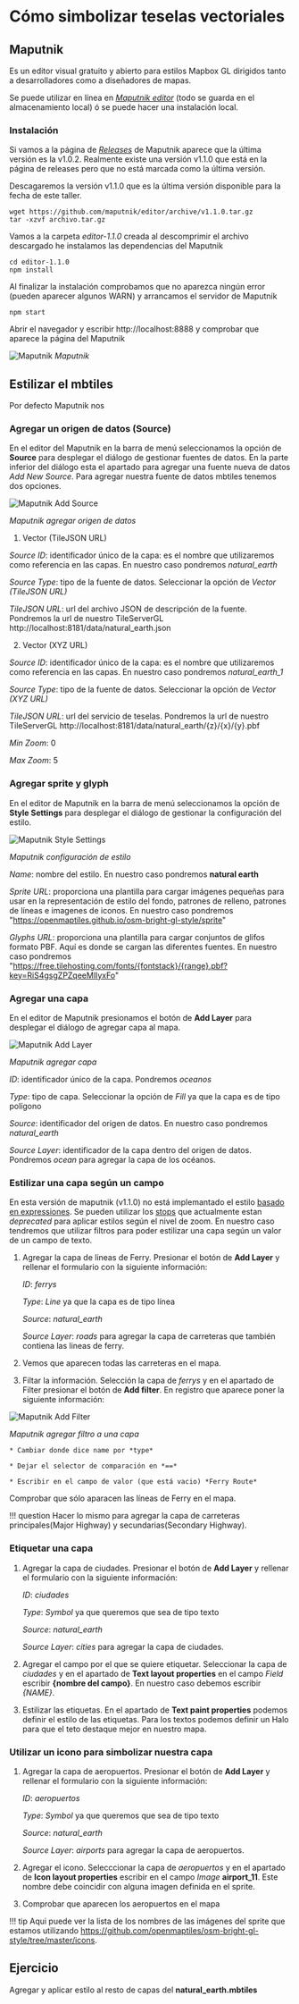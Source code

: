 # Cómo simbolizar teselas vectoriales

## Maputnik

Es un editor visual gratuito y abierto para estilos Mapbox GL dirigidos tanto a desarrolladores como a diseñadores de mapas.

Se puede utilizar en línea en [*Maputnik editor*](https://maputnik.github.io/editor/) (todo se guarda en el almacenamiento local) ó se puede hacer una instalación local.

### Instalación 

Si vamos a la página de [*Releases*](https://github.com/maputnik/editor/releases) de Maputnik aparece que la última versión es la v1.0.2. Realmente existe una versión v1.1.0 que está en la página de releases pero que no está marcada como la última versión.

Descagaremos la versión v1.1.0 que es la última versión disponible para la fecha de este taller. 

```
wget https://github.com/maputnik/editor/archive/v1.1.0.tar.gz
tar -xzvf archivo.tar.gz
```

Vamos a la carpeta *editor-1.1.0* creada al descomprimir el archivo descargado he instalamos las dependencias del Maputnik

```
cd editor-1.1.0
npm install
```

Al finalizar la instalación comprobamos que no aparezca ningún error (pueden aparecer algunos WARN) y arrancamos el servidor de Maputnik

```
npm start
```

Abrir el navegador y escribir http://localhost:8888 y comprobar que aparece la página del Maputnik

![Maputnik](img/maputnik.png)
*Maputnik*

## Estilizar el mbtiles

Por defecto Maputnik nos

### Agregar un origen de datos (Source)

En el editor del Maputnik en la barra de menú seleccionamos la opción de **Source** para desplegar el diálogo de gestionar fuentes de datos. En la parte inferior del diálogo esta el apartado para agregar una fuente nueva de datos *Add New Source*. Para agregar nuestra fuente de datos mbtiles tenemos dos opciones.

![Maputnik Add Source](img/maputnik_add_source.png)

*Maputnik agregar origen de datos*

1. Vector (TileJSON URL)

*Source ID*: identificador único de la capa: es el nombre que utilizaremos como referencia en las capas. En nuestro caso pondremos *natural_earth*

*Source Type*: tipo de la fuente de datos. Seleccionar la opción de *Vector (TileJSON URL)*

*TileJSON URL*: url del archivo JSON de descripción de la fuente. Pondremos la url de nuestro TileServerGL http://localhost:8181/data/natural_earth.json


2. Vector (XYZ URL)

*Source ID*: identificador único de la capa: es el nombre que utilizaremos como referencia en las capas. En nuestro caso pondremos *natural_earth_1*

*Source Type*: tipo de la fuente de datos. Seleccionar la opción de *Vector (XYZ URL)*

*TileJSON URL*: url del servicio de teselas. Pondremos la url de nuestro TileServerGL http://localhost:8181/data/natural_earth/{z}/{x}/{y}.pbf

*Min Zoom*: 0

*Max Zoom*: 5

### Agregar sprite y glyph

En el editor de Maputnik en la barra de menú seleccionamos la opción de **Style Settings** para desplegar el diálogo de gestionar la configuración del estilo.

![Maputnik Style Settings](img/maputnik_style_settings.png)

*Maputnik configuración de estilo*

*Name*: nombre del estilo. En nuestro caso pondremos **natural earth**

*Sprite URL*: proporciona una plantilla para cargar imágenes pequeñas para usar en la representación de estilo del fondo, patrones de relleno, patrones de líneas e imagenes de iconos. En nuestro caso pondremos "https://openmaptiles.github.io/osm-bright-gl-style/sprite"

*Glyphs URL*: proporciona una plantilla para cargar conjuntos de glifos formato PBF. Aquí es donde se cargan las diferentes fuentes. En nuestro caso pondremos "https://free.tilehosting.com/fonts/{fontstack}/{range}.pbf?key=RiS4gsgZPZqeeMlIyxFo"

### Agregar una capa

En el editor de Maputnik presionamos el botón de **Add Layer** para desplegar el diálogo de agregar capa al mapa. 

![Maputnik Add Layer](img/maputnik_add_layer.png)

*Maputnik agregar capa*

*ID*: identificador único de la capa. Pondremos *oceanos*

*Type*: tipo de capa. Seleccionar la opción de *Fill* ya que la capa es de tipo polígono

*Source*: identificador del origen de datos. En nuestro caso pondremos *natural_earth*

*Source Layer*: identificador de la capa dentro del origen de datos. Pondremos *ocean* para agregar la capa de los océanos.

### Estilizar una capa según un campo

En esta versión de maputnik (v1.1.0) no está implemantado el estilo [basado en expressiones](https://www.mapbox.com/mapbox-gl-js/style-spec/#expressions). Se pueden utilizar los [stops](https://blog.mapbox.com/introducing-data-driven-styling-in-mapbox-gl-js-f273121143c3) que actualmente estan *deprecated* para aplicar estilos según el nivel de zoom. En nuestro caso tendremos que utilizar filtros para poder estilizar una capa según un valor de un campo de texto.

1. Agregar la capa de lineas de Ferry. Presionar el botón de **Add Layer** y rellenar el formulario con la siguiente información:

    *ID*: *ferrys*

    *Type*: *Line* ya que la capa es de tipo línea

    *Source*: *natural_earth*

    *Source Layer*: *roads* para agregar la capa de carreteras que también contiena las lineas de ferry.

2. Vemos que aparecen todas las carreteras en el mapa.

3. Filtar la información. Selección la capa de *ferrys* y en el apartado de Filter presionar el botón de **Add filter**. En registro que aparece poner la siguiente información:  

![Maputnik Add Filter](img/maputnik_add_filter.png)

*Maputnik agregar filtro a una capa*

    * Cambiar donde dice name por *type*

    * Dejar el selector de comparación en *==*

    * Escribir en el campo de valor (que está vacio) *Ferry Route*

Comprobar que sólo aparacen las líneas de Ferry en el mapa.

!!! question
    Hacer lo mismo para agregar la capa de carreteras principales(Major Highway) y secundarias(Secondary Highway).

### Etiquetar una capa

1. Agregar la capa de ciudades. Presionar el botón de **Add Layer** y rellenar el formulario con la siguiente información:

    *ID*: *ciudades*

    *Type*: *Symbol* ya que queremos que sea de tipo texto

    *Source*: *natural_earth*

    *Source Layer*: *cities* para agregar la capa de ciudades.

2. Agregar el campo por el que se quiere etiquetar. Seleccionar la capa de *ciudades* y en el apartado de **Text layout properties** en el campo *Field* escribir **{nombre del campo}**. En nuestro caso debemos escribir *{NAME}*.

3. Estilizar las etiquetas. En el apartado de **Text paint properties** podemos definir el estilo de las etiquetas. Para los textos podemos definir un Halo para que el teto destaque mejor en nuestro mapa.


### Utilizar un icono para simbolizar nuestra capa

1. Agregar la capa de aeropuertos. Presionar el botón de **Add Layer** y rellenar el formulario con la siguiente información:

    *ID*: *aeropuertos*

    *Type*: *Symbol* ya que queremos que sea de tipo texto

    *Source*: *natural_earth*

    *Source Layer*: *airports* para agregar la capa de aeropuertos.

2. Agregar el icono. Selecccionar la capa de *aeropuertos* y en el apartado de **Icon layout properties** escribir en el campo *Image* **airport_11**. Este nombre debe coincidir con alguna imagen definida en el sprite.

3. Comprobar que aparecen los aeropuertos en el mapa

!!! tip
    Aqui puede ver la lista de los nombres de las imágenes del sprite que estamos utilizando https://github.com/openmaptiles/osm-bright-gl-style/tree/master/icons.
 


## Ejercicio

 Agregar y aplicar estilo al resto de capas del **natural_earth.mbtiles** 

